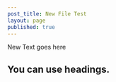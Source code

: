 ```yaml
---
post_title: New File Test
layout: page
published: true
---
```


New Text goes here

## You can use headings.
